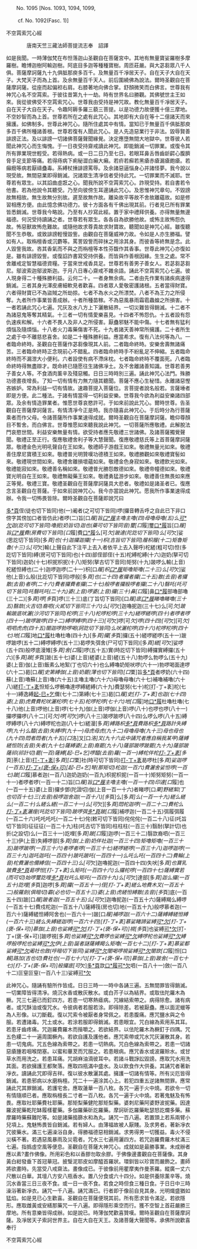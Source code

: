 ﻿　　No. 1095 [Nos. 1093, 1094, 1099,

　　 cf. No. 1092(Fasc. 1)]

不空罥索咒心經

　　　　唐南天竺三藏法師菩提流志奉　詔譯


如是我聞。一時薄伽梵在布怛落迦山圣觀自在菩薩宮中。其地有無量寶娑羅樹多摩羅樹。瞻博迦樹阿輸迦樹。阿底目多迦等種種寶樹。周匝莊嚴。與大苾芻眾八千人俱。菩薩摩訶薩九十九俱胝那庾多百千。及無量百千凈居天子。自在天子大自在天子。大梵天子而為上首。及余無量百千天人。前后圍繞佛為說法。爾時圣觀自在菩薩摩訶薩。從座而起偏袒右肩。右膝著地向佛合掌。舒顏微笑而白佛言。世尊我有神咒心名不空罥索。于彼往昔第九十一劫。時有世界名曰勝觀。其佛號世主王如來。我從彼佛受不空罥索咒心。世尊我由受持是神咒故。教化無量百千凈居天子。自在天子大自在天子。令趣阿耨多羅三藐三菩提。以是功德力故便獲十億三摩地。不空妙智而為上首。世尊若所在之處有此咒心。其地即有大自在等十二億諸天而來擁護。如佛制多。世尊此神咒心。隨所住處其中有情。當知已于無量百千俱胝那庾多百千佛所種諸善根。世尊若復有人聞此咒心。是人先造惡業行于非法。毀辱賢善誹謗正法。及以誹謗一切諸佛菩薩聲聞緣覺。決定應墮無間大地獄中。世尊彼人若聞此神咒心而生悔愧。于一日夜受持齋戒讀此神咒。即能銷滅一切罪業。或復令其所有罪業現世輕受。若得熱病。或一日二日乃至七日。若眼耳鼻舌唇齒龂齶心腹臍脅手足支節等痛。若得痔病下痢秘澀白癩大癩。若疥若癬若黑瘡赤瘡漏瘡皰瘡。若癲癇等病若厭禱蠱毒。系縛杖捶誹謗罵辱。及余諸惡逼惱身心并諸怪夢。我今說以現受故。無間惡業即得銷滅。況諸眾生清凈信者受持此咒。一切罪業而不滅耶。世尊若有眾生。以其諂曲虛誑之心。聞我所說不空罥索咒心。詐現受持。若自書若令他書。若為他說令其聽受。乃至向彼傍生耳邊誦此咒心。及思惟神咒章句。不毀謗故無相故。無生故無分別故。遲至故無作故。離染故平等故不舍故離蘊故。如是修習相應方便。由此憶念佛功德力。彼十方面各有千佛出現其前。行者見已所有罪業皆悉銷滅。世尊我今略說。乃至有人抄寫此經。置于家中禮拜供養。亦得無量無邊福德。何況受持讀誦之者。世尊若有眾生。各各自為欲勝他故。或怖主故怖怨仇故。怖惡獸故怖危難故。或隨他故求尊貴故求財寶故。聽聞如是神咒心經。雖復聽聞不生恭敬。或致誹謗輕慢毀訾。由觀自在菩薩威神力故。令如是人亦生勝福。譬如有人。取栴檀香或沉麝等。罵詈毀訾而碎抹之用涂其身。而彼香等終無是念。此人毀訾我故。吝其香氣而不與之而栴檀等本性芬馥作其香事。世尊此神咒心亦復如是。雖有誹謗毀訾。或復諂詐書寫受持供養。而皆與作善根因緣。生生之處。常不舍離戒定智慧福德資糧。于當來世戒香具足。世尊若有善男子善女人。若苾芻苾芻尼。鄔波索迦鄔波斯迦。于月八日專心齋戒不雜余語。誦此不空罥索咒心七遍。彼人現身得二十種殊勝利益。云何二十。一者身無余病。二者由先作業有諸疾病速得銷滅。三者其身光澤皮膚細軟見者歡喜。四者眾人愛敬密護諸根。五者當得財寶。六者得財寶已不為盜賊之所劫掠。七者不為水火之所漂焚。八者不為王力之所侵奪。九者所作事業皆善成辦。十者所種苗稼。不為惡風暴雨霜雹蟲蝗之所損害。十一者若誦此咒心七遍。咒灰及水八方上下灑散結界。一切災難皆得銷滅。十二者不為諸惡鬼等奪其精氣。十三者一切有情愛樂喜見。十四者不怖怨仇。十五者設有怨仇速疾和解。十六者不畏人及非人之所侵害。厭蠱邪魅不能中傷。十七者無有猛利煩惱及隨煩惱。十八者火刀毒藥傷害不死。十九者諸天善神常所擁護。二十者所生之處于中不離慈悲喜舍。如是二十種殊勝利益。應當希求。復有八法何等為八。一者臨命終時。圣觀自在菩薩作苾芻像現其人前。二者臨命終時。安樂舍壽無諸痛苦。三者臨命終時正念現前心不錯亂。四者臨命終時手不紛亂足不伸縮。五者臨命終時而不漏泄大小便利。六者設使有病不滯床枕。七者臨命終時不覆面死。八者臨命終時得無盡辯才。既命終已隨愿往生諸佛凈土。及不舍離諸善知識。世尊若善男子善女人等。不食酒肉薰辛及殘惡觸。日日三時時別三遍。誦此神咒心法門。殊勝功德晝夜增長。了知一切有情有力無力隨其聽聞。菩薩不應心生秘惜。永離諸惡慳吝嫉妒。常為利益一切有情故。速趣菩提入菩薩位。言菩提者說名般若。言薩埵者即是方便。此二種法。于諸有情當得一切利益安樂。世尊我今欲為利益安樂諸四部眾。及余有情造罪業者。惟愿世尊哀愍許可。于如來前說此咒心。爾時世尊。告圣觀自在菩薩摩訶薩言。有情清凈今正是時。我亦隨喜此神咒心。于后時分為行菩薩乘者而作父母。令諸菩薩所作事業速得成就。爾時圣觀自在菩薩摩訶薩。瞻仰尊顏目不暫舍。而白佛言。世尊惟愿如來聽我說此神咒。一切菩薩所應敬禮。此解脫法門哀愍世間。利益安樂無量有情。欲受持者應先敬禮三世諸佛。及諸菩薩獨覺聲聞。敬禮正至正行。復應敬禮舍利子等大慧聲聞。復應敬禮慈氏等上首菩薩摩訶薩眾。敬禮金色光明吼聲自在王如來。敬禮師子游戲王如來。敬禮無量光如來。敬禮善住摩尼寶積王如來。敬禮普光明贊嘆功德積王如來。敬禮勝觀如來敬禮寶髻如來。敬禮現世間如來。敬禮舍離損壞蘊如來。敬禮金色身寂如來。敬禮飲光如來。敬禮能寂如來。敬禮善名稱如來。敬禮普光勝怨敵德如來。敬禮帝幢德如來。敬禮寶光明自在王如來。敬禮無礙藥王如來。敬禮勇猛游步如來。敬禮善住無畏如來應正等覺。敬禮三寶。敬禮圣觀自在菩薩摩訶薩具大悲者。敬禮如是諸圣者已。復應念言圣觀自在菩薩。于如來前說神咒心。我今亦當說此神咒。愿我所作事業速得成辦。令我一切怖畏皆除。爾時圣觀自在菩薩即說咒曰

[多*頁](丁可切)侄(徒也切下皆同)他(一)阇者(之可切下皆同)啰(攞音轉舌呼之自此已下非口傍字其傍加口者皆仿此)者啰(二)旨[口*履]旨[口*履](三)主嚕主嚕(四)母嚕母嚕(五)么[可*欠](呼可切)迦(訖可切下皆同)嚕抳(奶旨切)迦也(藥可切下皆同音)璽[口*履]璽[口*履](七)旨[口*履]旨[口*履](八)費(房費切下皆同)[口*履]費[口*履](九)么[可*欠]跛達(陀訖切下皆同)么[可*欠]娑(思訖切下皆同)[多*頁]也(十)迦攞迦攞(十一)枳(吉旨切下皆同)履枳履(十二)矩魯矩魯(十三)么[可*欠]輸(上聲自此下注平上去入者依平上去入聲呼)柁縒(粗可切)怛(多訖切下皆同)縛(房可切下皆同)也(十四)部侄部侄(十五)柁縛柁縛(十六)迦奶(拏可切下皆同)迦奶(十七)枳抳枳抳(十八)矩努(拏古切下音同)矩努(十九)跛啰么輸(上音)柁縒怛縛也(二十)迦啰迦啰(二十一)枳[口*履]枳[口*履](二十二)矩嚕矩嚕(二十三)么[可*欠]娑他(上音)么般(比訖切下皆同)啰般[多*頁]也(二十四)者攞者攞(二十五)散(去音)者攞散(去音)者啰(二十六)費者攞費者攞(二十七)般啰者攞般啰者攞(二十八)翳吒(吒可切下皆同)吒翳吒吒(二十九)婆(上音)啰婆(上音)攞(三十)鼻[口*履]鼻[口*履](三十一)部嚕部嚕(三十二)[多*頁]啰[多*頁]啰(三十三)底(丁旨切下皆同)[口*履]底[口*履](三十四)睹嚕睹嚕(三十五)翳欯(火吉切)裔呬(火貳切下皆同三十六)么[可*欠]迦嚕抳迦(三十七)么[可*欠]跛輸跛底吠灑(沙河切下皆同)柁啰(三十八)柁啰柁啰(三十九)縒啰縒啰(四十)者啰者啰(四十一)跛啰跛啰(四十二)縛啰縛啰(四十三)[可*欠]啰[可*欠]啰(四十四)[可*欠][可*欠]呬呬虎虎(四十五)闇迦啰勃啰喝(訶訖切下皆同)么吠灑柁啰(四十六)柁啰柁啰(四十七)地[口*履]地[口*履](四十八)杜嚕杜嚕(四十九)[多*頁]攞[多*頁]攞(五十)縒啰縒啰(五十一)跛啰跛啰(五十二)縛啰縛啰(五十三)曷啰失弭舍(尸可切下皆同)[多*頁]縒[可*欠]娑啰(五十四)般啰底漫雉[多*頁]舍[口*履]啰(五十五)實(時訖切下皆同)縛攞實縛攞(五十六)[多*頁]跛[多*頁]跛(五十七)婆(上音)縒婆(上音)縒(五十八)勃啰么勃啰么(五十九)婆(上音)伽(上音)飯素么地絮(丁也切六十)也么縛嚕奶矩吠啰(六十一)勃啰喝面達啰(六十二)曷[口*履]史第縛伽(上音)奶罷(薄也切下皆同)[口*栗]旨[多*頁](六十三)者啰奶(六十四)蘇(上音)嚕蘇(上音)嚕(六十五)主嚕主嚕(六十六)母嚕母嚕(六十七)補嚕補嚕(六十八)縒[打-丁+袲](那可切下同)怛矩么啰鶻嚕達啰縛縒縛(六十九)費瑟努(七十)柁[打-丁+袲]柁(七十一)縛逸縛[起-巳+乞](其訖切)儞(七十二)第縛(七十三)曷[口*履]史[打-丁+袲]也迦(七十四)婆(上音)虎費費柁吠灑柁啰(七十五)柁啰柁啰(七十六)地[口*履]地[口*履](七十七)杜嚕杜嚕(七十八)他(上音)啰他(上音)啰(七十九)伽(上音)啰伽(上音)啰(八十)也啰也啰(八十一)攞啰攞啰(八十二)[可*欠]啰[可*欠]啰(八十三)跛啰跛啰(八十四)么啰么啰(八十五)縛啰縛啰(八十六)縛啰柁也迦(八十七)縒漫[多*頁]縛路枳[多*頁](八十八)費路枳[多*頁](八十九)路計失縛啰(九十)么醯(去音)失縛啰(九十一)母虎母虎(九十二)母嚕母嚕(九十三)母也母也(九十四)悶者悶者(九十五)[口*洛]叉[口*洛]叉(九十六此中誦咒者應自稱我某甲)薩縛縒怛防(去音)失者(九十七)薩縛婆(上音)裔罷(九十八)薩部跛啰跛罷(九十九)薩部跛薩祁(祁計切)罷(一百)薩縛[起-巳+乞]啰醯(去音)羅(一百一)縛柁伴柁[打-丁+袲](一百二)[多*頁]荼(上音)[打-丁+袲](一百三)[多*頁][口*栗]社(時可切下皆同)[打-丁+袲](一百四)曷啰杜[多*頁]娑迦啰(一百五)[打-丁+(褒-保+可)](烏可切)[起-巳+乞]弩(那矩切)柁迦(一百六)費灑舍娑怛啰(一百七)跛[口*履]慕者迦(一百八)迦奶迦奶(一百九)枳抳枳抳(一百一十)矩努矩努(一百一十一)者啰者啰(一百一十二)旨[口*履]旨[口*履](一百一十三)主嚕主嚕(一百一十四)印達[口*履]也(一百一十五)婆(上音)攞步鄧(陀證切)伽(上音一百一十六)者睹啰[口*栗]野縒絮(丁也切百十七)三(去音)般啰迦舍迦(一百十八)[多*頁]么[多*頁]么(一百一十九)縒么縒么(一百二十)么縒么縒(一百二十一)么[可*欠][多*頁]悶柁迦啰(一百二十二)費柁么[打-丁+袲](一百二十三)灑痓(吒訖切下皆同)跛啰弭[多*頁](一百二十四)跛[口*履]補啰迦(一百二十五)弭履弭履(一百二十六)吒吒吒吒(一百二十七)侘(敕可切下皆同)侘侘侘(一百二十八)征(吒旨切下皆同)征征征(一百二十九)柱(吒古切下皆同)柱柱柱(一百三十)翳耐(拏計切)也折(之設切)么(一百三十一)訖哩[多*頁]跛[口*履]迦啰(一百三十二)翳欯裔呬(一百三十三)伊(上音)失縛啰部[多*頁]伽(上音)奶伴社迦(一百三十四)矩嚕矩嚕(一百三十五)跛啰跛啰(一百三十六)者啰者啰(一百三十七)縒啰縒啰(一百三十八)迦啰迦啰(一百三十九)迦吒迦吒(一百四十)跛吒跛吒(一百四十一)么吒么吒(一百四十二)費輪(上音)柁費灑也儞縛信(一百四十三)么[可*欠]迦嚕抳迦(一百四十四)失吠[多*頁]也寶乳跛費[多*頁](一百四十五)曷啰怛[打-丁+袲]么矩吒(一百四十六)么攞柁啰(一百四十七)薩縛實若(而可切)始啰璽訖哩[多*頁](一百四十八)社吒么矩吒(一百四十九)么[可*欠]達部[多*頁]迦么攞(一百五十)訖哩[多*頁]迦啰[多*頁]攞(一百五十一)侄[打-丁+袲]縒么地費木叉(一百五十二)般羅劍(俱暗切)霸(必也切一百五十三)婆(上音)虎縒怛縛散(去音)[多*頁]底(一百五十四)跛[口*履]跛者迦(一百五十五)么[可*欠]迦嚕抳迦(一百五十六)薩縛羯么縛啰(一百五十七)費戍柁迦(一百五十八)薩縛筏(房也切)地(一百五十九)般啰慕者迦(一百六十)薩縛縒怛縛阿舍也(一百六十一)跛[口*履]補啰迦(一百六十二)薩縛縛縒怛縛(一百六十三)縒么失縛縒迦啰(一百六十四)[打-丁+袲]慕娑睹諦娑縛[可*欠](一百六十五)[打-丁+(褒-保+可)]慕伽(上音)也娑縛[可*欠](一百六十六)[打-丁+(褒-保+可)]視[多*頁]也娑縛[可*欠](一百六十七)[打-丁+(褒-保+可)]跛啰視[多*頁]也娑縛[可*欠](一百六十八)費啰也娑縛[可*欠](一百六十九)縛啰柁也娑縛[可*欠](一百七十)縛啰般啰柁也娑縛[可*欠](一百七十一)伊(上音)誕者謎薩縛羯么矩嚕(一百七十二)[打-丁+袲]慕娑都娑縛[可*欠](一百七十三)阇社也斂(呼暗切下皆同)娑縛[可*欠](一百七十四)闇喝啰視娑縛[可*欠](一百七十五)闇欯[口*履]怛[口*賴]路加(吉也切)費社也(一百七十六)[打-丁+(褒-保+可)]慕伽(上音)跛舍(一百七十七)[打-丁+(褒-保+可)]般攞底[可*欠][多*頁](一百七十八)欯[口*履](一百七十九)[可*欠](一百八十)呬(一百八十一)斂(一百八十二)叵窒叵窒(一百八十三)娑縛[可*欠](一百八十四)

此神咒心。隨誦有驗所作皆成。日日三時一一時中各誦三遍。五無間罪皆得銷滅。一切業障皆得清凈。燒沉水香或散灰散水。或白芥子以為結界。或取佉陀羅木為橛。咒三七遍已而釘四方。若患一切寒熱瘧病。咒線結索帶之。病得除愈。諸有病者。或咒酥油或復咒水。令彼病者若服若涂。即得除差。若被厭蠱。應以面泥蠟等為人形像。以刀斷截。復以咒索令被厭者身常佩之。若患腹痛。應咒鹽水與之令服。若遭諸毒。咒土或水。若涂若服即得銷滅。若患眼宜。咒白線為索用系其耳。若患牙齒疼痛。咒迦羅費羅木而揩嚼之。若欲結界。以佉陀羅木為橛釘于四隅。咒五色縷二十一遍周圍橛內。若欲自護及護他者。應咒索帶或咒水咒灰灑散其身。若患一切鬼病。咒五色線為索帶之。若患一切熱病。咒白色線為索帶之。若患一切諸惡瘡腫若咽喉閉塞。以蜜和蓽茇而咒服之。若患眼病。應咒香水或波羅賒水。或甘草水而用洗之。若患耳痛。咒胡麻油滴彼耳中。若諸斗戰諍訟毀謗。應取咒水用洗其面。若欲擁護王都聚落。應取四瓶滿中盛水。及以飲食作大供養。其誦咒者著新凈衣。讀誦此咒即得吉祥。復以彼水散灑其處。擁護一切諸有情等。所有災厄皆得銷滅。若患邪病以水磨栴檀。咒二十一遍涂其心上。若犯四重五逆諸無間罪。應常誦此咒其罪銷滅。若護宅舍。應取蓮華一百八枚。各咒一遍于火中燒。若欲令一切有情隨順已者。應取栴檀長二寸者一百八枚。各咒一遍于火中燒。若著鬼魅及有怖畏。應取社耶藥費社耶藥。那矩梨藥健陀那矩梨藥。婆刺尼藥阿婆野波抳藥。因達羅波抳藥乾陀缽履樣瞿藥。多伽羅藥斫訖羅藥。摩訶斫訖羅藥毗瑟怒訖爛多藥。蘇摩羅時藥蘇難陀等。如是諸藥搗篩水和為丸。誦咒一百八遍。若置頭上若系兩臂小兒項上。鬼魅怖畏皆自銷滅。若有婦人。由薄福故被人厭賤。及求男者。著新凈衣咒彼藥水。滿三七遍澡浴自身。得勝福德惡相銷滅。求男得男一切獲益。毒火不侵災橫不著。若遇惡風暴雨及災雹者。咒水三七遍用灑四方。若咒迦羅費羅木杖滿三七遍。指撝虛空風等便息。圣觀自在菩薩大神咒心。成就如是最勝事業。未成辦者應以素?畫作佛像。所用彩色和以香膠勿取余膠。于佛像邊畫觀自在菩薩像。其身黃白紺發垂下首冠華冠。披瑿泥耶皮如摩醯首羅狀。環釧皆以珍寶而嚴飾之。畫師將欲畫時。先當受八戒齋法。畫像成已。于彼像前用瞿摩夷作曼荼羅。縱廣一丈六尺散以白華。其壇八方安八瓶香水。置八分食或六十四分。如是供養除薰辛等。燒沉水香當三日三夜不食。或一日一夜不食。若食之時但食三種日食。于日日中三時澡浴著新凈衣。誦咒一千八遍。誦咒滿已。行者即于像前自見其身。光明熾盛猶如猛焰。如是見已心生歡喜。圣觀自在菩薩便現其前。所有愿求皆令滿足。若欲隱形。應取雌黃或安繕那藥咒一千八遍。即得隱形乘空而行。獲不空智上首莊嚴勝三摩地。所有意樂皆得成辦。如是說已。時薄伽梵歡喜贊嘆。爾時圣觀自在菩薩摩訶薩。及凈居天子索訶世界主。自在大自在天王。及諸菩薩大聲聞等。承佛所說歡喜奉行

不空罥索咒心經
